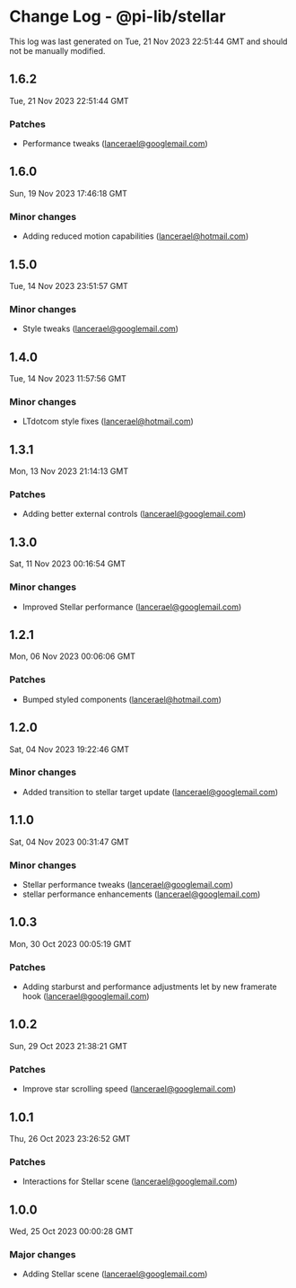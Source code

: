 # Change Log - @pi-lib/stellar

This log was last generated on Tue, 21 Nov 2023 22:51:44 GMT and should not be manually modified.

<!-- Start content -->

## 1.6.2

Tue, 21 Nov 2023 22:51:44 GMT

### Patches

- Performance tweaks (lancerael@googlemail.com)

## 1.6.0

Sun, 19 Nov 2023 17:46:18 GMT

### Minor changes

- Adding reduced motion capabilities (lancerael@hotmail.com)

## 1.5.0

Tue, 14 Nov 2023 23:51:57 GMT

### Minor changes

- Style tweaks (lancerael@googlemail.com)

## 1.4.0

Tue, 14 Nov 2023 11:57:56 GMT

### Minor changes

- LTdotcom style fixes (lancerael@hotmail.com)

## 1.3.1

Mon, 13 Nov 2023 21:14:13 GMT

### Patches

- Adding better external controls (lancerael@googlemail.com)

## 1.3.0

Sat, 11 Nov 2023 00:16:54 GMT

### Minor changes

- Improved Stellar performance (lancerael@googlemail.com)

## 1.2.1

Mon, 06 Nov 2023 00:06:06 GMT

### Patches

- Bumped styled components (lancerael@hotmail.com)

## 1.2.0

Sat, 04 Nov 2023 19:22:46 GMT

### Minor changes

- Added transition to stellar target update (lancerael@googlemail.com)

## 1.1.0

Sat, 04 Nov 2023 00:31:47 GMT

### Minor changes

- Stellar performance tweaks (lancerael@googlemail.com)
- stellar performance enhancements (lancerael@googlemail.com)

## 1.0.3

Mon, 30 Oct 2023 00:05:19 GMT

### Patches

- Adding starburst and performance adjustments let by new framerate hook (lancerael@googlemail.com)

## 1.0.2

Sun, 29 Oct 2023 21:38:21 GMT

### Patches

- Improve star scrolling speed (lancerael@googlemail.com)

## 1.0.1

Thu, 26 Oct 2023 23:26:52 GMT

### Patches

- Interactions for Stellar scene (lancerael@googlemail.com)

## 1.0.0

Wed, 25 Oct 2023 00:00:28 GMT

### Major changes

- Adding Stellar scene (lancerael@googlemail.com)
